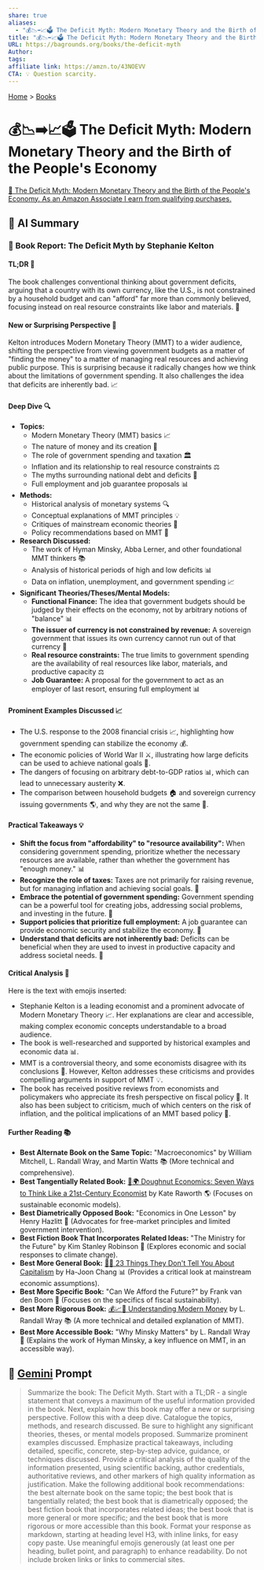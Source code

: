 ```yaml
---
share: true
aliases:
  - "💰📉➡️📈🗳️ The Deficit Myth: Modern Monetary Theory and the Birth of the People's Economy"
title: "💰📉➡️📈🗳️ The Deficit Myth: Modern Monetary Theory and the Birth of the People's Economy"
URL: https://bagrounds.org/books/the-deficit-myth
Author:
tags:
affiliate link: https://amzn.to/43NOEVV
CTA: 💡 Question scarcity.
---
```

[Home](../index.md) > [Books](./index.md)  
# 💰📉➡️📈🗳️ The Deficit Myth: Modern Monetary Theory and the Birth of the People's Economy  
[🛒 The Deficit Myth: Modern Monetary Theory and the Birth of the People's Economy. As an Amazon Associate I earn from qualifying purchases.](https://amzn.to/43NOEVV)  
  
## 🤖 AI Summary  
### 📖 Book Report: The Deficit Myth by Stephanie Kelton  
#### TL;DR 🤯  
The book challenges conventional thinking about government deficits, arguing that a country with its own currency, like the U.S., is not constrained by a household budget and can "afford" far more than commonly believed, focusing instead on real resource constraints like labor and materials. 💸  
  
#### New or Surprising Perspective 🌟  
Kelton introduces Modern Monetary Theory (MMT) to a wider audience, shifting the perspective from viewing government budgets as a matter of "finding the money" to a matter of managing real resources and achieving public purpose. This is surprising because it radically changes how we think about the limitations of government spending. It also challenges the idea that deficits are inherently bad. 📈  
  
#### Deep Dive 🔍  
* **Topics:**  
    * Modern Monetary Theory (MMT) basics 📈  
    * The nature of money and its creation 💸  
    * The role of government spending and taxation 🏛️  
    * Inflation and its relationship to real resource constraints ⚖️  
    * The myths surrounding national debt and deficits 🤔  
    * Full employment and job guarantee proposals 📊  
* **Methods:**  
    * Historical analysis of monetary systems 🔍  
    * Conceptual explanations of MMT principles 💡  
    * Critiques of mainstream economic theories 🚫  
    * Policy recommendations based on MMT 📝  
* **Research Discussed:**  
    * The work of Hyman Minsky, Abba Lerner, and other foundational MMT thinkers 📚  
    * Analysis of historical periods of high and low deficits 📊  
    * Data on inflation, unemployment, and government spending 📈  
* **Significant Theories/Theses/Mental Models:**  
    * **Functional Finance:** The idea that government budgets should be judged by their effects on the economy, not by arbitrary notions of "balance" 📊  
    * **The issuer of currency is not constrained by revenue:** A sovereign government that issues its own currency cannot run out of that currency 💸  
    * **Real resource constraints:** The true limits to government spending are the availability of real resources like labor, materials, and productive capacity ⚖️  
    * **Job Guarantee:** A proposal for the government to act as an employer of last resort, ensuring full employment 📊  
  
#### Prominent Examples Discussed 📈  
* The U.S. response to the 2008 financial crisis 📈, highlighting how government spending can stabilize the economy 💰.  
* The economic policies of World War II ⚔️, illustrating how large deficits can be used to achieve national goals 🌟.  
* The dangers of focusing on arbitrary debt-to-GDP ratios 📊, which can lead to unnecessary austerity ❌.  
* The comparison between household budgets 🏠 and sovereign currency issuing governments 🌎, and why they are not the same 🤔.  
  
#### Practical Takeaways 💡  
* **Shift the focus from "affordability" to "resource availability":** When considering government spending, prioritize whether the necessary resources are available, rather than whether the government has "enough money." 📊  
* **Recognize the role of taxes:** Taxes are not primarily for raising revenue, but for managing inflation and achieving social goals. 💸  
* **Embrace the potential of government spending:** Government spending can be a powerful tool for creating jobs, addressing social problems, and investing in the future. 🌟  
* **Support policies that prioritize full employment:** A job guarantee can provide economic security and stabilize the economy. 🏢  
* **Understand that deficits are not inherently bad:** Deficits can be beneficial when they are used to invest in productive capacity and address societal needs. 💪  
  
#### Critical Analysis 🧐  
Here is the text with emojis inserted:  
  
* Stephanie Kelton is a leading economist and a prominent advocate of Modern Monetary Theory 📈. Her explanations are clear and accessible, making complex economic concepts understandable to a broad audience.  
* The book is well-researched and supported by historical examples and economic data 📊.  
* MMT is a controversial theory, and some economists disagree with its conclusions 🤔. However, Kelton addresses these criticisms and provides compelling arguments in support of MMT 💡.  
* The book has received positive reviews from economists and policymakers who appreciate its fresh perspective on fiscal policy 👥. It also has been subject to criticism, much of which centers on the risk of inflation, and the political implications of an MMT based policy 🚨.  
  
#### Further Reading 📚  
* **Best Alternate Book on the Same Topic:** "Macroeconomics" by William Mitchell, L. Randall Wray, and Martin Watts 📚 (More technical and comprehensive).  
* **Best Tangentially Related Book:** [🍩🌍 Doughnut Economics: Seven Ways to Think Like a 21st-Century Economist](./doughnut-economics-seven-ways-to-think-like-a-21st-century-economist.md) by Kate Raworth 🌎 (Focuses on sustainable economic models).  
* **Best Diametrically Opposed Book:** "Economics in One Lesson" by Henry Hazlitt 💸 (Advocates for free-market principles and limited government intervention).  
* **Best Fiction Book That Incorporates Related Ideas:** "The Ministry for the Future" by Kim Stanley Robinson 🌟 (Explores economic and social responses to climate change).  
* **Best More General Book:** [🤫🤑 23 Things They Don't Tell You About Capitalism](./23-things-they-dont-tell-you-about-capitalism.md) by Ha-Joon Chang 📊 (Provides a critical look at mainstream economic assumptions).  
* **Best More Specific Book:** "Can We Afford the Future?" by Frank van den Boom 💸 (Focuses on the specifics of fiscal sustainability).  
* **Best More Rigorous Book:** [💰📈🤔 Understanding Modern Money](./understanding-modern-money.md) by L. Randall Wray 📚 (A more technical and detailed explanation of MMT).  
* **Best More Accessible Book:** "Why Minsky Matters" by L. Randall Wray 🤔 (Explains the work of Hyman Minsky, a key influence on MMT, in an accessible way).  
  
## 💬 [Gemini](https://gemini.google.com) Prompt  
> Summarize the book: The Deficit Myth. Start with a TL;DR - a single statement that conveys a maximum of the useful information provided in the book. Next, explain how this book may offer a new or surprising perspective. Follow this with a deep dive. Catalogue the topics, methods, and research discussed. Be sure to highlight any significant theories, theses, or mental models proposed. Summarize prominent examples discussed. Emphasize practical takeaways, including detailed, specific, concrete, step-by-step advice, guidance, or techniques discussed. Provide a critical analysis of the quality of the information presented, using scientific backing, author credentials, authoritative reviews, and other markers of high quality information as justification. Make the following additional book recommendations: the best alternate book on the same topic; the best book that is tangentially related; the best book that is diametrically opposed; the best fiction book that incorporates related ideas; the best book that is more general or more specific; and the best book that is more rigorous or more accessible than this book. Format your response as markdown, starting at heading level H3, with inline links, for easy copy paste. Use meaningful emojis generously (at least one per heading, bullet point, and paragraph) to enhance readability. Do not include broken links or links to commercial sites.